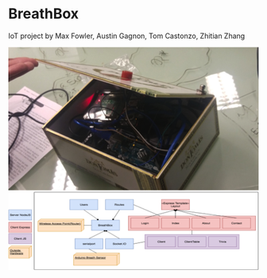 # BreathBox
IoT project by Max Fowler, Austin Gagnon, Tom Castonzo, Zhitian Zhang

![alt text](https://github.com/zhitianz/BreathBox/blob/master/1.png)
![alt text](https://github.com/zhitianz/BreathBox/blob/master/2.png)

